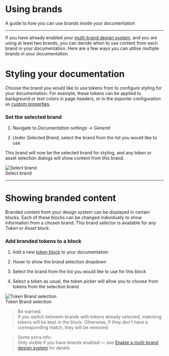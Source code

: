 
# Using brands

A guide to how you can use brands inside your documentation

---

If you have already enabled your [multi-brand design system](https://learn.supernova.io/latest/design-systems/multi-brand-design-systems.html), and you are using at least two brands, you can decide when to use content from each brand in your documentation. Here are a few ways you can utilise multiple brands in your documentation.

# Styling your documentation

Choose the brand you would like to use tokens from to configure styling for your documentation. For example, these tokens can be applied to background or text colors in page headers, or in the exporter configuration as [custom properties](https://learn.supernova.io/latest/documentation/customization/custom-properties.html).

### Set the selected brand

1. Navigate to *Documentation settings -> General*

1. Under *Selected Brand*, select the brand from the list you would like to use

This brand will now be the selected brand for styling, and any token or asset selection dialogs will show content from this brand.

  
![Select brand](https://studio-assets.supernova.io/design-systems/6475/fbb122ea-7299-425e-934b-ec6123949644.png?Expires=1972252800&Policy=eyJTdGF0ZW1lbnQiOlt7IlJlc291cmNlIjoiaHR0cHM6Ly9zdHVkaW8tYXNzZXRzLnN1cGVybm92YS5pby9kZXNpZ24tc3lzdGVtcy82NDc1L2ZiYjEyMmVhLTcyOTktNDI1ZS05MzRiLWVjNjEyMzk0OTY0NC5wbmciLCJDb25kaXRpb24iOnsiRGF0ZUxlc3NUaGFuIjp7IkFXUzpFcG9jaFRpbWUiOjE5NzIyNTI4MDB9fX1dfQ__&Signature=Xkq2opJYZLHOrfGF6Er2kjS~-AFbH8rwO4jL5fVQASb-JWdWTd-OuYQIDZ-KLMT~cF3Z-rubpArRumLJQ0-IaMtO6mYCxUHuTprCUISK9uEBaXD-VXbP21RnaLqjuVL3iV23beaSlH2nfCHgyKm7kW3uDtxTawy6lXPoHEovHZX7uoR0qka4rVJ8rIPbRGeY9fHltkYLjlMwznn-L9BaahIWy26B5IScAhWRxsgbaLUlhcN4~tmHS3kI0S3S2kFWtTrdQx2t04VWS91XTf0iWSbEDgBi-l6w06pFBQGJMZ9EgS2CvRl~QQiC9tCSokoM-tg0tNsWuCi6aGqFmk5qaA__&Key-Pair-Id=APKAJGK34LCCAUR7N6LA)  
Select brand  


---

# Showing branded content

Branded content from your design system can be displayed in certain blocks. Each of these blocks can be changed individually to show information from a chosen brand. This brand selector is available for any *Token* or *Asset* block.

### Add branded tokens to a block

1. Add a new [token block](https://learn.supernova.io/latest/documentation/types-of-blocks/token.html) to your documentation

1. Hover to show the brand selection dropdown 

1. Select the brand from the list you would like to use for this block

1. Select a token as usual, the token picker will allow you to choose from tokens from the selection brand

  
![Token Brand selection](https://studio-assets.supernova.io/design-systems/6475/d94fc867-59b3-4d4b-b200-c0d69f4c7e40.png?Expires=1972252800&Policy=eyJTdGF0ZW1lbnQiOlt7IlJlc291cmNlIjoiaHR0cHM6Ly9zdHVkaW8tYXNzZXRzLnN1cGVybm92YS5pby9kZXNpZ24tc3lzdGVtcy82NDc1L2Q5NGZjODY3LTU5YjMtNGQ0Yi1iMjAwLWMwZDY5ZjRjN2U0MC5wbmciLCJDb25kaXRpb24iOnsiRGF0ZUxlc3NUaGFuIjp7IkFXUzpFcG9jaFRpbWUiOjE5NzIyNTI4MDB9fX1dfQ__&Signature=bALCJfEhsCsspfosLSz1siupA9~vPpI47Zqxik~uCStB2LCqbejU5-tLS7CtwNNJ6ynMyUNh4islsaqOLHY01KY8umSsmTnYijM8lX9aU6BGtITXW2rcA9dhBfjgWydnMDqsDSiloqhft5YC5nhB7S2yf4QYV6zLWhwY7LvUnVXA4Ql~lCep8mBF7qzdnraOF9tIO61jpNgWJ-gi~Rs52CKcyy2YRqxnDY4wntzQzLE41Fup6LydWz7udkRL4idiLe7raWOz9Ju8Mdf8eofLFOd~eRLcpf916m7ybYW8C0CFfcXrCj8sIQ2yufCrmrZjEEhGvmcyHVP5GHaNgatELg__&Key-Pair-Id=APKAJGK34LCCAUR7N6LA)  
Token Brand selection  


> Be warned:  
> If you switch between brands with tokens already selected, matching tokens will be kept in the block. Otherwise, if they don't have a corresponding match, they will be removed.

> Some extra info:  
> Only visible if you have *brands* enabled — see [Enable a multi-brand design system](https://learn.supernova.io/latest/design-systems/multi-brand-design-systems.html#enable-a-multi-brand-design-system) for details